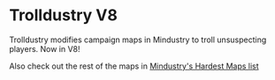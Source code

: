 # Trolldustry V8

Trolldustry modifies campaign maps in Mindustry to troll unsuspecting players. Now in V8!

Also check out the rest of the maps in [Mindustry's Hardest Maps list](https://docs.google.com/spreadsheets/d/1YypKg0mhc0Q16pzyZtMQVFSineVc4RIvQwrrlin8fWc/edit?usp=drivesdk)
